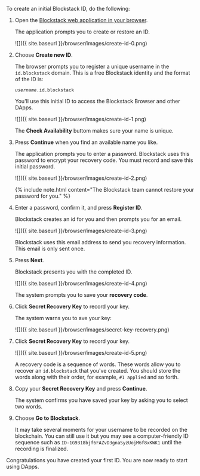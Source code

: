 To create an initial Blockstack ID, do the following:

1. Open the <a href="https://browser.blockstack.org/sign-up?redirect=%2F" target="\_blank">Blockstack web application in your browser</a>.

   The application prompts you to create or restore an ID.

   ![]({{ site.baseurl }}/browser/images/create-id-0.png)

2. Choose **Create new ID**.

   The browser prompts you to register a unique username in the `id.blockstack`
   domain. This is a free Blockstack identity and the format of
   the ID is:

   _`username`_`.id.blockstack`

   You'll use this initial ID to access the Blockstack Browser and other DApps.

   ![]({{ site.baseurl }}/browser/images/create-id-1.png)

   The **Check Availability** buttom makes sure your name is unique.

2. Press **Continue** when you find an available name you like.

   The application prompts you to enter a password. Blockstack uses this
   password to encrypt your recovery code. You must record and save this
   initial password.

    ![]({{ site.baseurl }}/browser/images/create-id-2.png)

   {% include note.html content="The Blockstack team cannot restore your password for you." %}

3. Enter a password, confirm it, and press **Register ID**.

   Blockstack creates an id for you and then prompts you for an email.

   ![]({{ site.baseurl }}/browser/images/create-id-3.png)

   Blockstack uses this email address to send you recovery information. This email is only sent once.

4. Press **Next**.

    Blockstack presents you with the completed ID. 

    ![]({{ site.baseurl }}/browser/images/create-id-4.png)

    The system prompts you to save your **recovery code**.

5. Click **Secret Recovery Key** to record your key.

    The system warns you to ave your key:

    ![]({{ site.baseurl }}/browser/images/secret-key-recovery.png)

6. Click **Secret Recovery Key** to record your key.

    ![]({{ site.baseurl }}/browser/images/create-id-5.png)

    A recovery code is a sequence  of words. These words allow you to recover
    an `id.blockstack` that you've created. You should store the words along
    with their order, for example,  `#1 applied` and so forth.


6. Copy your **Secret Recovery Key**  and press **Continue**.

   The system confirms you have saved your key by asking you to select two words.

7. Choose **Go to Blockstack**.

   It may take several moments for your username to be recorded on the blockchain. You can still use it but you may see a computer-friendly ID sequence such as `ID-1G9318bjf6FAZvD3gnaSyzUojM6f8xKWK1` until the recording is finalized.

Congratulations you have created your first ID. You are now ready to start using DApps.

